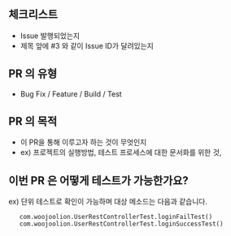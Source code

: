 ## 체크리스트

- Issue 발행되었는지
- 제목 앞에 #3 와 같이 Issue ID가 달려있는지

## PR 의 유형

- Bug Fix / Feature / Build / Test

## PR 의 목적

- 이 PR을 통해 이루고자 하는 것이 무엇인지
- ex) 프로젝트의 실행방법, 테스트 프로세스에 대한 문서화를 위한 것,

## 이번 PR 은 어떻게 테스트가 가능한가요?

ex) 단위 테스트로 확인이 가능하며 대상 메소드는 다음과 같습니다.

```
   com.woojoolion.UserRestControllerTest.loginFailTest()
   com.woojoolion.UserRestControllerTest.loginSuccessTest()
```

